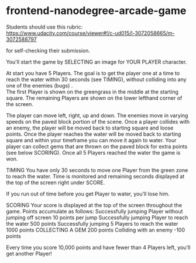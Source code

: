 frontend-nanodegree-arcade-game
===============================

Students should use this rubric: https://www.udacity.com/course/viewer#!/c-ud015/l-3072058665/m-3072588797

for self-checking their submission.

You'll start the game by SELECTING an image for YOUR PLAYER character.

At start you have 5 Players. The goal is to get the player one at a time to reach the water within 30 seconds (see TIMING), without
colliding into any one of the enemies (bugs) .  
The first Player is shown on the greengrass in the middle at the starting square.
The remaining Players are shown on the lower lefthand corner of the screen.

The player can move left, right, up and down. The enemies move in
varying speeds on the paved block portion of the scene. Once a player collides with an enemy, 
the player will be moved back to starting square and loose points. Once the player reaches the water will be moved back to starting square and within your timeframe you can move it again to water.
Your player can collect gems that are thrown on the paved block for extra points (see below SCORING).
Once all 5 Players reached the water the game is won.

TIMING
You have only 30 seconds to move one Player from the green zone to reach the water.
Time is monitored and remaining seconds displayed at the top of the screen 
right under SCORE.

If you run out of time before you get Player to water, you'll lose him.


SCORING
Your score is displayed at the top of the screen throughout the game. Points
accumulate as follows:
Successfully jumping Player without 
jumping off screen 10 points per jump
Successfully jumping Player to reach the water  500 points
Successfully jumping 5 Players to reach the water 1000 points
COLLECTING A GEM 200 points
Colliding with an enemy -100 points

Every time you score 10,000 points and have fewer than 4 Players left, you'll get another Player! 


